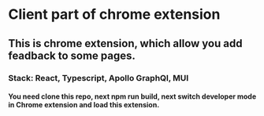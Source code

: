 # Client part of chrome extension

## This is chrome extension, which allow you add feadback to some pages. 

### Stack: React, Typescript, Apollo GraphQl, MUI

#### You need clone this repo, next npm run build, next switch developer mode in Chrome extension and load this extension.